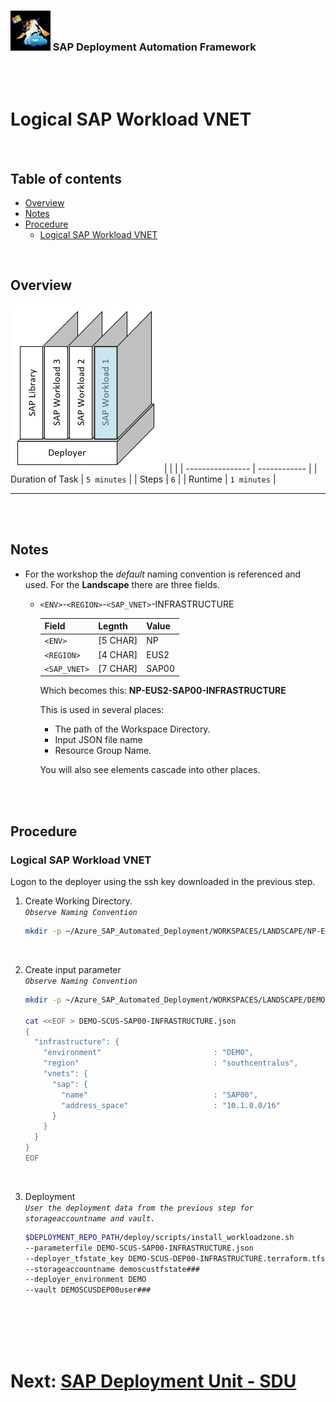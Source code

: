 ### <img src="../../../assets/images/UnicornSAPBlack256x256.png" width="64px"> SAP Deployment Automation Framework <!-- omit in toc -->
<br/><br/>

# Logical SAP Workload VNET <!-- omit in toc -->

<br/>

## Table of contents <!-- omit in toc -->

- [Overview](#overview)
- [Notes](#notes)
- [Procedure](#procedure)
  - [Logical SAP Workload VNET](#logical-sap-workload-vnet)

<br/>

## Overview

![Block4](assets/Block4.png)
|                  |              |
| ---------------- | ------------ |
| Duration of Task | `5 minutes`  |
| Steps            | `6`          |
| Runtime          | `1 minutes`  |

---

<br/><br/>

## Notes

- For the workshop the *default* naming convention is referenced and used. For the **Landscape** there are three fields.
  - `<ENV>`-`<REGION>`-`<SAP_VNET>`-INFRASTRUCTURE

    | Field        | Legnth   | Value  |
    | ------------ | -------- | ------ |
    | `<ENV>`      | [5 CHAR] | NP     |
    | `<REGION>`   | [4 CHAR] | EUS2   |
    | `<SAP_VNET>` | [7 CHAR] | SAP00  |
  
    Which becomes this: **NP-EUS2-SAP00-INFRASTRUCTURE**
    
    This is used in several places:
    - The path of the Workspace Directory.
    - Input JSON file name
    - Resource Group Name.

    You will also see elements cascade into other places.

<br/><br/>

## Procedure

### Logical SAP Workload VNET

Logon to the deployer using the ssh key downloaded in the previous step.
<br/>

1. Create Working Directory.
    <br/>*`Observe Naming Convention`*<br/>
    ```bash
    mkdir -p ~/Azure_SAP_Automated_Deployment/WORKSPACES/LANDSCAPE/NP-EUS2-SAP00-INFRASTRUCTURE; cd $_
    ```
    <br/>


2. Create input parameter 
    <br/>*`Observe Naming Convention`*<br/>
    ```bash
    mkdir -p ~/Azure_SAP_Automated_Deployment/WORKSPACES/LANDSCAPE/DEMO-SCUS-SAP00-INFRASTRUCTURE; cd $_

    cat <<EOF > DEMO-SCUS-SAP00-INFRASTRUCTURE.json
    {
      "infrastructure": {
        "environment"                         : "DEMO",
        "region"                              : "southcentralus",
        "vnets": {
          "sap": {
            "name"                            : "SAP00",
            "address_space"                   : "10.1.0.0/16"
          }
        }
      }
    }
    EOF
    ```
    <br/>

3. Deployment
    <br/>*`User the deployment data from the previous step for storageaccountname and vault. `*<br/>
     ```bash
     $DEPLOYMENT_REPO_PATH/deploy/scripts/install_workloadzone.sh            \
     --parameterfile DEMO-SCUS-SAP00-INFRASTRUCTURE.json                     \
     --deployer_tfstate_key DEMO-SCUS-DEP00-INFRASTRUCTURE.terraform.tfstate \
     --storageaccountname demoscustfstate###                                 \
     --deployer_environment DEMO                                             \
     --vault DEMOSCUSDEP00user###                                            \
     ```


<br/><br/><br/><br/>

# Next: [SAP Deployment Unit - SDU](04-sdu.md) <!-- omit in toc -->
